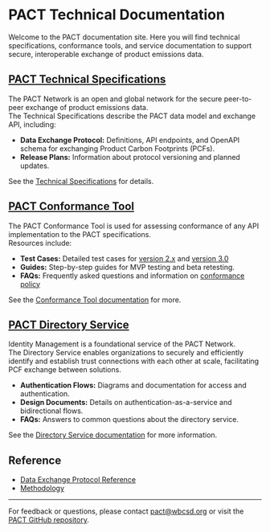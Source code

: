 <div class="logo"></div>

# PACT Technical Documentation

Welcome to the PACT documentation site. Here you will find technical specifications, conformance tools, and service documentation to support secure, interoperable exchange of product emissions data.



## [PACT Technical Specifications](data-exchange-protocol/)

The PACT Network is an open and global network for the secure peer-to-peer exchange of product emissions data.  
The Technical Specifications describe the PACT data model and exchange API, including:

- **Data Exchange Protocol:** Definitions, API endpoints, and OpenAPI schema for exchanging Product Carbon Footprints (PCFs).
- **Release Plans:** Information about protocol versioning and planned updates.

See the [Technical Specifications](data-exchange-protocol/) for details.



## [PACT Conformance Tool](pact-conformance-service/)

The PACT Conformance Tool is used for assessing conformance of any API implementation to the PACT specifications.  
Resources include:

- **Test Cases:** Detailed test cases for [version 2.x](pact-conformance-service/v2-test-cases-expected-results.md) and [version 3.0](pact-conformance-service/v3-test-cases-expected-results.md)
- **Guides:** Step-by-step guides for MVP testing and beta retesting.
- **FAQs:** Frequently asked questions and information on [conformance policy](pact-conformance-service/beta_retesting_policy.md)


See the [Conformance Tool documentation](pact-conformance-service/) for more.



## [PACT Directory Service](pact-directory-service/)

Identity Management is a foundational service of the PACT Network.  
The Directory Service enables organizations to securely and efficiently identify and establish trust connections with each other at scale, facilitating PCF exchange between solutions.

- **Authentication Flows:** Diagrams and documentation for access and authentication.
- **Design Documents:** Details on authentication-as-a-service and bidirectional flows.
- **FAQs:** Answers to common questions about the directory service.

See the [Directory Service documentation](pact-directory-service/) for more information.



## Reference

- [Data Exchange Protocol Reference](ref/data-exchange-protocol/3.0.0/)
- [Methodology](ref/methodology/pact-methodology-v3.0.pdf)

---

For feedback or questions, please contact [pact@wbcsd.org](mailto:pact@wbcsd.org) or visit the [PACT GitHub repository](https://github.com/wbcsd/data-exchange-protocol).
